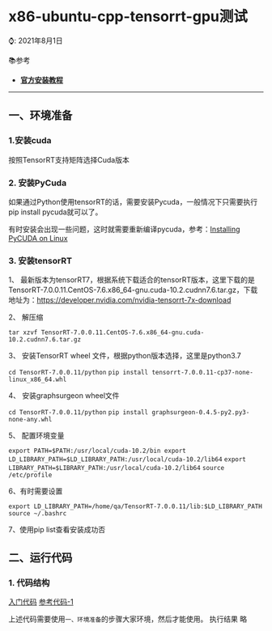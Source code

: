 

# x86-ubuntu-cpp-tensorrt-gpu测试

⌚️: 2021年8月1日

📚参考

- [**官方安装教程**](https://docs.nvidia.com/deeplearning/tensorrt/install-guide/index.html#installing)

---

## 一、环境准备
### 1.安装cuda

按照TensorRT支持矩阵选择Cuda版本

### 2. 安装PyCuda

如果通过Python使用tensorRT的话，需要安装Pycuda，一般情况下只需要执行pip install pycuda就可以了。

有时安装会出现一些问题，这时就需要重新编译pycuda，参考：[Installing PyCUDA on Linux](https://wiki.tiker.net/PyCuda/Installation/Linux/)

### 3. 安装tensorRT

1、 最新版本为tensorRT7，根据系统下载适合的tensorRT版本，这里下载的是TensorRT-7.0.0.11.CentOS-7.6.x86_64-gnu.cuda-10.2.cudnn7.6.tar.gz，下载地址为：https://developer.nvidia.com/nvidia-tensorrt-7x-download



2、 解压缩

`tar xzvf TensorRT-7.0.0.11.CentOS-7.6.x86_64-gnu.cuda-10.2.cudnn7.6.tar.gz`



3、 安装TensorRT wheel 文件，根据python版本选择，这里是python3.7

`cd TensorRT-7.0.0.11/python`
`pip install tensorrt-7.0.0.11-cp37-none-linux_x86_64.whl`



4、 安装graphsurgeon wheel文件

`cd TensorRT-7.0.0.11/python`
`pip install graphsurgeon-0.4.5-py2.py3-none-any.whl`



5、 配置环境变量

`export PATH=$PATH:/usr/local/cuda-10.2/bin
export LD_LIBRARY_PATH=$LD_LIBRARY_PATH:/usr/local/cuda-10.2/lib64`
`export LIBRARY_PATH=$LIBRARY_PATH:/usr/local/cuda-10.2/lib64`
`source /etc/profile`



6、有时需要设置

`export LD_LIBRARY_PATH=/home/qa/TensorRT-7.0.0.11/lib:$LD_LIBRARY_PATH
source ~/.bashrc`



7、使用pip list查看安装成功否

## 二、运行代码

### 1. 代码结构
[入门代码](https://github.com/FelixFu520/README/blob/main/infer/tensorrt/Code.md)
[参考代码-1](https://github.com/FelixFu-TD/TensorRT)


上述代码需要使用`一、环境准备`的步骤大家环境，然后才能使用。
执行结果 略
